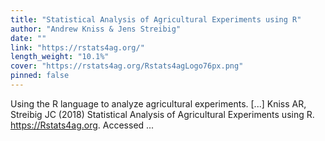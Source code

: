 ```yaml
---
title: "Statistical Analysis of Agricultural Experiments using R"
author: "Andrew Kniss & Jens Streibig"
date: ""
link: "https://rstats4ag.org/"
length_weight: "10.1%"
cover: "https://rstats4ag.org/Rstats4agLogo76px.png"
pinned: false
---
```


Using the R language to analyze agricultural experiments. [...] Kniss AR, Streibig JC (2018) Statistical Analysis of Agricultural Experiments using R. https://Rstats4ag.org. Accessed  ...
